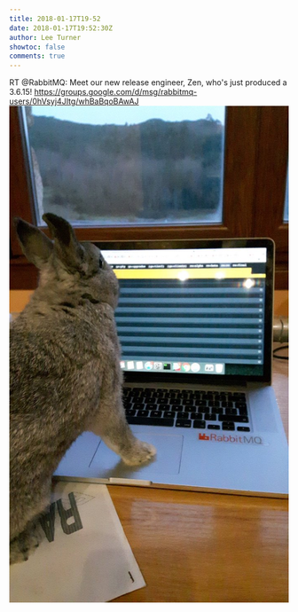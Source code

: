 ```yaml
---
title: 2018-01-17T19-52
date: 2018-01-17T19:52:30Z
author: Lee Turner
showtoc: false
comments: true
---
```


RT @RabbitMQ: Meet our new release engineer, Zen, who's just produced a 3.6.15! https://groups.google.com/d/msg/rabbitmq-users/0hVsyj4JItg/whBaBqoBAwAJ ![](/img/x//953716680915607554-DTwf_WBW4AAf1wW.jpg)

